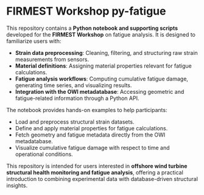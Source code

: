 # FIRMEST Workshop py-fatigue

This repository contains a **Python notebook and supporting scripts** developed for the **FIRMEST Workshop** on fatigue analysis. It is designed to familiarize users with:  

- **Strain data preprocessing**: Cleaning, filtering, and structuring raw strain measurements from sensors.  
- **Material definitions**: Assigning material properties relevant for fatigue calculations.  
- **Fatigue analysis workflows**: Computing cumulative fatigue damage, generating time series, and visualizing results.  
- **Integration with the OWI metadatabase**: Accessing geometric and fatigue-related information through a Python API.  

The notebook provides hands-on examples to help participants:  

- Load and preprocess structural strain datasets.  
- Define and apply material properties for fatigue calculations.  
- Fetch geometry and fatigue metadata directly from the OWI metadatabase.  
- Visualize cumulative fatigue damage with respect to time and operational conditions.  

This repository is intended for users interested in **offshore wind turbine structural health monitoring and fatigue analysis**, offering a practical introduction to combining experimental data with database-driven structural insights.
